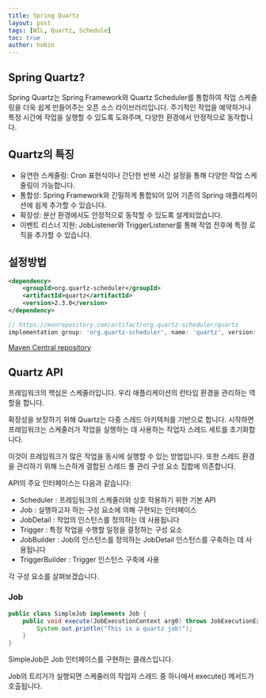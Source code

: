 ```yaml
---
title: Spring Quartz
layout: post
tags: [WIL, Quartz, Schedule]
toc: true
author: hobin
---
```



## Spring Quartz?
Spring Quartz는 Spring Framework와 Quartz Scheduler를 통합하여 작업 스케줄링을 더욱 쉽게 만들어주는 오픈 소스 라이브러리입니다. 주기적인 작업을 예약하거나 특정 시간에 작업을 실행할 수 있도록 도와주며, 다양한 환경에서 안정적으로 동작합니다.

## Quartz의 특징
- 유연한 스케줄링: Cron 표현식이나 간단한 반복 시간 설정을 통해 다양한 작업 스케줄링이 가능합니다.
- 통합성: Spring Framework와 긴밀하게 통합되어 있어 기존의 Spring 애플리케이션에 쉽게 추가할 수 있습니다.
- 확장성: 분산 환경에서도 안정적으로 동작할 수 있도록 설계되었습니다.
- 이벤트 리스너 지원: JobListener와 TriggerListener를 통해 작업 전후에 특정 로직을 추가할 수 있습니다.

## 설정방법
```xml
<dependency>
    <groupId>org.quartz-scheduler</groupId>
    <artifactId>quartz</artifactId>
    <version>2.3.0</version>
</dependency>

```

```gradle 
// https://mvnrepository.com/artifact/org.quartz-scheduler/quartz
implementation group: 'org.quartz-scheduler', name: 'quartz', version: '2.3.0'
```
[Maven Central repository](https://mvnrepository.com/artifact/org.quartz-scheduler/quartz)

## Quartz API
프레임워크의 핵심은 스케줄러입니다. 우리 애플리케이션의 런타임 환경을 관리하는 역할을 합니다.

확장성을 보장하기 위해 Quartz는 다중 스레드 아키텍처를 기반으로 합니다. 시작하면 프레임워크는 스케줄러가 작업을 실행하는 데 사용하는 작업자 스레드 세트를 초기화합니다.

이것이 프레임워크가 많은 작업을 동시에 실행할 수 있는 방법입니다. 또한 스레드 환경을 관리하기 위해 느슨하게 결합된 스레드 풀 관리 구성 요소 집합에 의존합니다.

API의 주요 인터페이스는 다음과 같습니다:
- Scheduler : 프레임워크의 스케줄러와 상호 작용하기 위한 기본 API
- Job : 실행하고자 하는 구성 요소에 의해 구현되는 인터페이스
- JobDetail : 작업의 인스턴스를 정의하는 데 사용됩니다
- Trigger : 특정 작업을 수행할 일정을 결정하는 구성 요소
- JobBuilder : Job의 인스턴스를 정의하는 JobDetail 인스턴스를 구축하는 데 사용됩니다
- TriggerBuilder : Trigger 인스턴스 구축에 사용

각 구성 요소를 살펴보겠습니다.

### Job
```java
public class SimpleJob implements Job {
    public void execute(JobExecutionContext arg0) throws JobExecutionException {
        System.out.println("This is a quartz job!");
    }
}
```
SimpleJob은 Job 인터페이스를 구현하는 클래스입니다.

Job의 트리거가 실행되면 스케줄러의 작업자 스레드 중 하나에서 execute() 메서드가 호출됩니다.
